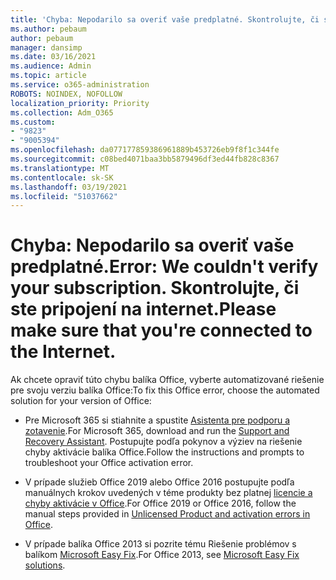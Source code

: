 ```yaml
---
title: 'Chyba: Nepodarilo sa overiť vaše predplatné. Skontrolujte, či ste pripojení na internet.'
ms.author: pebaum
author: pebaum
manager: dansimp
ms.date: 03/16/2021
ms.audience: Admin
ms.topic: article
ms.service: o365-administration
ROBOTS: NOINDEX, NOFOLLOW
localization_priority: Priority
ms.collection: Adm_O365
ms.custom:
- "9823"
- "9005394"
ms.openlocfilehash: da077177859386961889b453726eb9f8f1c344fe
ms.sourcegitcommit: c08bed4071baa3bb5879496df3ed44fb828c8367
ms.translationtype: MT
ms.contentlocale: sk-SK
ms.lasthandoff: 03/19/2021
ms.locfileid: "51037662"
---
```

# <a name="error-we-couldnt-verify-your-subscription-please-make-sure-that-youre-connected-to-the-internet"></a><span data-ttu-id="887ad-103">Chyba: Nepodarilo sa overiť vaše predplatné.</span><span class="sxs-lookup"><span data-stu-id="887ad-103">Error: We couldn't verify your subscription.</span></span> <span data-ttu-id="887ad-104">Skontrolujte, či ste pripojení na internet.</span><span class="sxs-lookup"><span data-stu-id="887ad-104">Please make sure that you're connected to the Internet.</span></span>

<span data-ttu-id="887ad-105">Ak chcete opraviť túto chybu balíka Office, vyberte automatizované riešenie pre svoju verziu balíka Office:</span><span class="sxs-lookup"><span data-stu-id="887ad-105">To fix this Office error, choose the automated solution for your version of Office:</span></span>

- <span data-ttu-id="887ad-106">Pre Microsoft 365 si stiahnite a spustite [Asistenta pre podporu a zotavenie](https://aka.ms/SaRA-OfficeActivation-Chat).</span><span class="sxs-lookup"><span data-stu-id="887ad-106">For Microsoft 365, download and run the [Support and Recovery Assistant](https://aka.ms/SaRA-OfficeActivation-Chat).</span></span> <span data-ttu-id="887ad-107">Postupujte podľa pokynov a výziev na riešenie chyby aktivácie balíka Office.</span><span class="sxs-lookup"><span data-stu-id="887ad-107">Follow the instructions and prompts to troubleshoot your Office activation error.</span></span>

- <span data-ttu-id="887ad-108">V prípade služieb Office 2019 alebo Office 2016 postupujte podľa manuálnych krokov uvedených v téme produkty bez platnej [licencie a chyby aktivácie v Office](https://support.microsoft.com/office/0d23d3c0-c19c-4b2f-9845-5344fedc4380#bkmk_fixyourself).</span><span class="sxs-lookup"><span data-stu-id="887ad-108">For Office 2019 or Office 2016, follow the manual steps provided in [Unlicensed Product and activation errors in Office](https://support.microsoft.com/office/0d23d3c0-c19c-4b2f-9845-5344fedc4380#bkmk_fixyourself).</span></span>

- <span data-ttu-id="887ad-109">V prípade balíka Office 2013 si pozrite tému Riešenie problémov s balíkom [Microsoft Easy Fix](https://support.microsoft.com/topic/microsoft-easy-fix-solutions-have-been-discontinued-b0f4b5f9-3b5a-bd9e-d75d-d45e2f12e16c).</span><span class="sxs-lookup"><span data-stu-id="887ad-109">For Office 2013, see [Microsoft Easy Fix solutions](https://support.microsoft.com/topic/microsoft-easy-fix-solutions-have-been-discontinued-b0f4b5f9-3b5a-bd9e-d75d-d45e2f12e16c).</span></span>